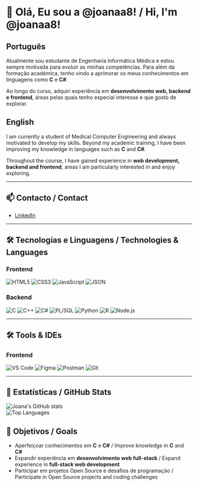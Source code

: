 # 👋 Olá, Eu sou a @joanaa8! / Hi, I'm @joanaa8!

## Português
Atualmente sou estudante de Engenharia Informática Médica e estou sempre motivada para evoluir as minhas competências. Para além da formação académica, tenho vindo a aprimorar os meus conhecimentos em linguagens como **C** e **C#**.  

Ao longo do curso, adquiri experiência em **desenvolvimento web, backend e frontend**, áreas pelas quais tenho especial interesse e que gosto de explorar.  

## English
I am currently a student of Medical Computer Engineering and always motivated to develop my skills. Beyond my academic training, I have been improving my knowledge in languages such as **C** and **C#**.  

Throughout the course, I have gained experience in **web development, backend and frontend**, areas I am particularly interested in and enjoy exploring.  

---

## 📫 Contacto / Contact
- [LinkedIn](https://www.linkedin.com/in/joana-teixeira-225166334)


---

## 🛠 Tecnologias e Linguagens / Technologies & Languages

### Frontend
![HTML5](https://img.shields.io/badge/-HTML5-333?style=flat&logo=html5)
![CSS3](https://img.shields.io/badge/-CSS3-333?style=flat&logo=css3)
![JavaScript](https://img.shields.io/badge/-JavaScript-333?style=flat&logo=javascript)
![JSON](https://img.shields.io/badge/-JSON-333?style=flat)

### Backend
![C](https://img.shields.io/badge/-C-333?style=flat&logo=c)
![C++](https://img.shields.io/badge/-C++-333?style=flat&logo=c%2B%2B)
![C#](https://img.shields.io/badge/-C%23-333?style=flat&logo=c-sharp)
![PL/SQL](https://img.shields.io/badge/-PL%2FSQL-333?style=flat)
![Python](https://img.shields.io/badge/-Python-333?style=flat&logo=python)
![R](https://img.shields.io/badge/-R-333?style=flat&logo=r)
![Node.js](https://img.shields.io/badge/-Node.js-333?style=flat&logo=node.js)

---

## 🛠️ Tools & IDEs

### Frontend
![VS Code](https://img.shields.io/badge/-VS%20Code-333?style=flat&logo=visual-studio-code)
![Figma](https://img.shields.io/badge/-Figma-333?style=flat&logo=figma)
![Postman](https://img.shields.io/badge/-Postman-333?style=flat&logo=postman)
![Git](https://img.shields.io/badge/-Git-333?style=flat&logo=git)


---

## 🚀 Estatísticas / GitHub Stats
![Joana's GitHub stats](https://github-readme-stats.vercel.app/api?username=joanaa08&show_icons=true&theme=radical)  
![Top Languages](https://github-readme-stats.vercel.app/api/top-langs/?username=joanaa08&layout=compact&theme=radical)


## 🎯 Objetivos / Goals
- Aperfeiçoar conhecimentos em **C** e **C#** / Improve knowledge in **C** and **C#**  
- Expandir experiência em **desenvolvimento web full-stack** / Expand experience in **full-stack web development**  
- Participar em projetos Open Source e desafios de programação / Participate in Open Source projects and coding challenges
